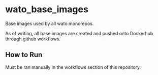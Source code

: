 # wato_base_images
Base images used by all wato monorepos.

As of writing, all base images are created and pushed onto Dockerhub through github workflows.

## How to Run
Must be ran manually in the workflows section of this repository.

